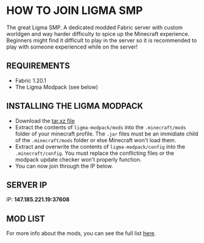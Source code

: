 # HOW TO JOIN LIGMA SMP
The great Ligma SMP. A dedicated modded Fabric server with custom worldgen and way harder difficulty to spice up the Minecraft experience. Beginners might find it difficult to play in the server so it is recommended to play with someone experienced while on the server!

## REQUIREMENTS
- Fabric 1.20.1
- The Ligma Modpack (see below)

## INSTALLING THE LIGMA MODPACK
- Download the [tar.xz file](https://drive.google.com/file/d/1fdKNwG35oriEzn0wgeep2OI-q7kUexH8/view?usp=sharing)
- Extract the contents of `ligma-modpack/mods` into the `.minecraft/mods` folder of your minecraft profile. The `.jar` files must be an immidiate child of the `.minecraft/mods` folder or else Minecraft won't load them.
- Extract and overwrite the contents of `ligma-modpack/config` into the `.minecraft/config`. You must replace the conflicting files or the modpack update checker won't properly function.
- You can now join through the IP below.

## SERVER IP
IP: **147.185.221.19:37608**

## MOD LIST
For more info about the mods, you can see the full list [here](https://docs.google.com/document/d/1k7lCt0VJhUAlTuwQN-EK4M0sXlq2Xofxfq4cFUDVWDI/edit?usp=sharing).